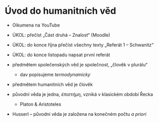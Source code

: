 # Úvod do humanitních věd
  * Oikumena na YouTube

  * ÚKOL: přečíst „Část druhá – Znalost“ (Moodle)
  * ÚKOL: do konce října přečíst všechny texty „Referát 1 – Schwanitz“
  * ÚKOL: do konce listopadu napsat první referát


  * předmětem společenských věd je společnost, „člověk v plurálu“
    * dav popisujeme _termodynamicky_

  * předmětem humanitních věd je člověk

  * původní věda je jedna, _ἐπιστήμη_, vzniká v klasickém období Řecka
    * Platon & Aristoteles
  
  * Husserl – původní věda je založena na konečném počtu _a priori_
